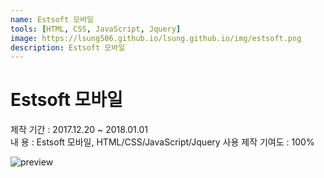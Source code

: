 ```yaml
---
name: Estsoft 모바일
tools: [HTML, CSS, JavaScript, Jquery]
image: https://lsung506.github.io/lsung.github.io/img/estsoft.png
description: Estsoft 모바일
---
```


# Estsoft 모바일

제작 기간 : 2017.12.20 ~ 2018.01.01<br/>
내 용 : Estsoft 모바일, HTML/CSS/JavaScript/Jquery 사용
제작 기여도 : 100%

![preview](https://lsung506.github.io/lsung.github.io/img/estsoft.jpg)


